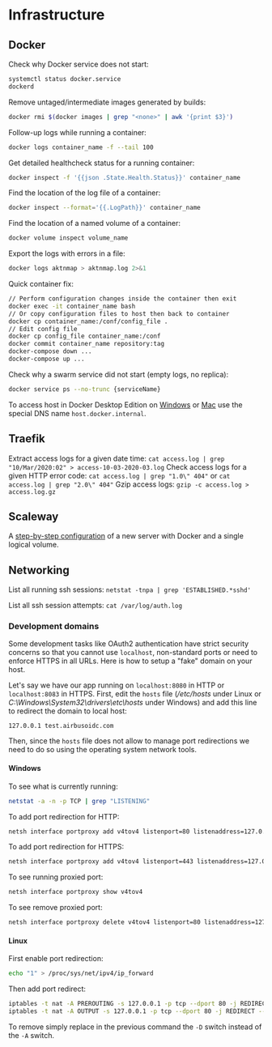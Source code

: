 # Infrastructure

## Docker

Check why Docker service does not start:
```bash
systemctl status docker.service
dockerd
```
Remove untaged/intermediate images generated by builds:
```bash
docker rmi $(docker images | grep "<none>" | awk '{print $3}')
```
Follow-up logs while running a container:
```bash
docker logs container_name -f --tail 100
```
Get detailed healthcheck status for a running container:
```bash
docker inspect -f '{{json .State.Health.Status}}' container_name
```
Find the location of the log file of a container:
```bash
docker inspect --format='{{.LogPath}}' container_name
```
Find the location of a named volume of a container:
```bash
docker volume inspect volume_name
```
Export the logs with errors in a file:
```bash
docker logs aktnmap > aktnmap.log 2>&1
```
Quick container fix:
```bash
// Perform configuration changes inside the container then exit
docker exec -it container_name bash
// Or copy configuration files to host then back to container
docker cp container_name:/conf/config_file .
// Edit config file
docker cp config_file container_name:/conf
docker commit container_name repository:tag
docker-compose down ...
docker-compose up ...
```
Check why a swarm service did not start (empty logs, no replica):
```bash
docker service ps --no-trunc {serviceName}
```
To access host in Docker Desktop Edition on [Windows](https://docs.docker.com/docker-for-windows/networking/) or [Mac](https://docs.docker.com/docker-for-mac/networking/) use the special DNS name `host.docker.internal`.

## Traefik

Extract access logs for a given date time: `cat access.log | grep "10/Mar/2020:02" > access-10-03-2020-03.log`
Check access logs for a given HTTP error code: `cat access.log | grep "1.0\" 404"` or `cat access.log | grep "2.0\" 404"`
Gzip access logs: `gzip -c access.log > access.log.gz`

## Scaleway

A [step-by-step configuration](https://gist.github.com/cnouguier/a1ecc88f67819a610ae8e4d221789a8c) of a new server with Docker and a single logical volume.

## Networking

List all running ssh sessions: `netstat -tnpa | grep 'ESTABLISHED.*sshd'`

List all ssh session attempts: `cat /var/log/auth.log`

### Development domains

Some development tasks like OAuth2 authentication have strict security concerns so that you cannot use `localhost`, non-standard ports or need to enforce HTTPS in all URLs. Here is how to setup a "fake" domain on your host.

Let's say we have our app running on `localhost:8080` in HTTP or `localhost:8083` in HTTPS. First, edit the `hosts` file (*/etc/hosts* under Linux or *C:\Windows\System32\drivers\etc\hosts* under Windows) and add this line to redirect the domain to local host:
```
127.0.0.1 test.airbusoidc.com
```

Then, since the `hosts` file does not allow to manage port redirections we need to do so using the operating system network tools.

#### Windows

To see what is currently running:
```bash
netstat -a -n -p TCP | grep "LISTENING"
```

To add port redirection for HTTP:
```bash
netsh interface portproxy add v4tov4 listenport=80 listenaddress=127.0.0.1 connectport=8080 connectaddress=127.0.0.1
```

To add port redirection for HTTPS:
```bash
netsh interface portproxy add v4tov4 listenport=443 listenaddress=127.0.0.1 connectport=8083 connectaddress=127.0.0.1
```

To see running proxied port:
```bash
netsh interface portproxy show v4tov4
```

To see remove proxied port:
```bash
netsh interface portproxy delete v4tov4 listenport=80 listenaddress=127.0.0.1
```

#### Linux

First enable port redirection:
```bash
echo "1" > /proc/sys/net/ipv4/ip_forward
```

Then add port redirect:
```bash
iptables -t nat -A PREROUTING -s 127.0.0.1 -p tcp --dport 80 -j REDIRECT --to 8080`
iptables -t nat -A OUTPUT -s 127.0.0.1 -p tcp --dport 80 -j REDIRECT --to 8080`
```

To remove simply replace in the previous command the `-D` switch instead of the `-A` switch.

